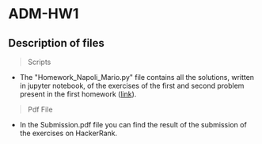 # ADM-HW1


## Description of files



> Scripts
* The "Homework_Napoli_Mario.py" file contains all the solutions, written in jupyter notebook, of the exercises of the first and second problem present in the first homework ([link](http://aris.me/contents/teaching/data-mining-ds-2021/homeworks/homework1.pdf)).






> Pdf File
* In the Submission.pdf file you can find the result of the submission of the exercises on HackerRank.
